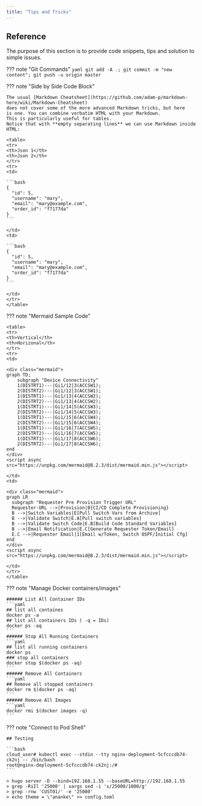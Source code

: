 ```yaml
---
title: "Tips and Tricks"
---
```


## Reference

The purpose of this section is to provide code snippets, tips and solution to simple issues.

??? note "Git Commands"
    ```yaml
    git add -A .; git commit -m "new content"; git push -u origin master
    ```

??? note "Side by Side Code Block"

    The usual [Markdown Cheatsheet](https://github.com/adam-p/markdown-here/wiki/Markdown-Cheatsheet)
    does not cover some of the more advanced Markdown tricks, but here
    is one. You can combine verbatim HTML with your Markdown. 
    This is particularly useful for tables.
    Notice that with **empty separating lines** we can use Markdown inside HTML:

    <table>
    <tr>
    <th>Json 1</th>
    <th>Json 2</th>
    </tr>
    <tr>
    <td>

    ```bash
    {
      "id": 5,
      "username": "mary",
      "email": "mary@example.com",
      "order_id": "f7177da"
    }
    ```

    </td>
    <td>

    ```bash
    {
      "id": 5,
      "username": "mary",
      "email": "mary@example.com",
      "order_id": "f7177da"
    }
    ```

    </td>
    </tr>
    </table>

??? note "Mermaid Sample Code"

    <table>
    <tr>
    <th>Vertical</th>
    <th>Horizonal</th>
    </tr>
    <tr>
    <td>

    <div class="mermaid">
    graph TD;
        subgraph "Device Connectivity"
        1(DISTRT1)---|Gi1/12|3(ACCSW1);
        2(DISTRT2)---|Gi1/12|3(ACCSW1);
        1(DISTRT1)---|Gi1/13|4(ACCSW2);
        2(DISTRT2)---|Gi1/13|4(ACCSW2);
        1(DISTRT1)---|Gi1/14|5(ACCSW3);
        2(DISTRT2)---|Gi1/14|5(ACCSW3);
        1(DISTRT1)---|Gi1/15|6(ACCSW4);
        2(DISTRT2)---|Gi1/15|6(ACCSW4);
        1(DISTRT1)---|Gi1/16|7(ACCSW5);
        2(DISTRT2)---|Gi1/16|7(ACCSW5);
        1(DISTRT1)---|Gi1/17|8(ACCSW6);
        2(DISTRT2)---|Gi1/17|8(ACCSW6);
    end
    </div>
    <script async src="https://unpkg.com/mermaid@8.2.3/dist/mermaid.min.js"></script>

    </td>
    <td>

    <div class="mermaid">
    graph LR
      subgraph "Requester Pre Provision Trigger URL"
      Requester-URL -->|Provision|B{CI/CD Complete Provisioning}
      B -->|Switch Variables|E[Pull Switch Vars from Archive]
      B -->|Validate Switch|E.A[Pull switch variables]
      B -->|Validate Switch Code|E.B[Build Code Standard Variables]
      B -->|Email Notification|E.C[Generate Requester Token/Email]
      E.C -->|Requester Email|1[Email w/Token, Switch OSPF/Initial Cfg]
    end
    </div>
    <script async src="https://unpkg.com/mermaid@8.2.3/dist/mermaid.min.js"></script>

    </td>
    </tr>
    </table>

??? note "Manage Docker containers/images"

    ###### List All Container IDs
    ```yaml
    ## list all containes
    docker ps -a
    ## list all containers IDs ( -q = IDs)
    docker ps -aq
    ```
    ###### Stop All Running Containers
    ```yaml
    ## list all running containers
    docker ps
    ### stop all containers
    docker stop $(docker ps -aq)
    ```
    ###### Remove All Containers
    ```yaml
    ## Remove all stopped containers
    docker rm $(docker ps -aq)
    ```
    ###### Remove All Images
    ```yaml
    docker rmi $(docker images -q)
    ```

??? note "Connect to Pod Shell"
     
    ## Testing
    
    ```bash
    cloud_user# kubectl exec --stdin --tty nginx-deployment-5cfcccdb74-ck2nj -- /bin/bash
    root@nginx-deployment-5cfcccdb74-ck2nj:/#
    ```

    > hugo server -D --bind=192.168.1.55 --baseURL=http://192.168.1.55
    > grep -RiIl '25000' | xargs sed -i 's/25000/1000/g'
    > grep -rnw 'CUST01/' -e '25000'
    > echo theme = \"ananke\" >> config.toml
